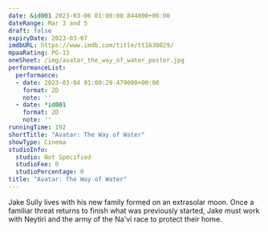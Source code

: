 ```yaml
---
date: &id001 2023-03-06 01:00:00.844000+00:00
dateRange: Mar 3 and 5
draft: false
expiryDate: 2023-03-07
imdbURL: https://www.imdb.com/title/tt1630029/
mpaaRating: PG-13
oneSheet: /img/avatar_the_way_of_water_poster.jpg
performanceList:
  performance:
  - date: 2023-03-04 01:00:29.479000+00:00
    format: 2D
    note: ''
  - date: *id001
    format: 2D
    note: ''
runningTime: 192
shortTitle: "Avatar: The Way of Water"
showType: Cinema
studioInfo:
  studio: Not Specified
  studioFee: 0
  studioPercentage: 0
title: "Avatar: The Way of Water"
---
```


Jake Sully lives with his new family formed on an extrasolar moon. Once a familiar threat returns to finish what was previously started, Jake must work with Neytiri and the army of the Na'vi race to protect their home.